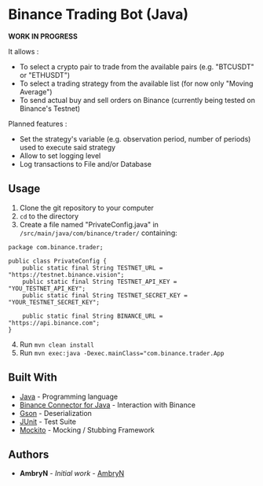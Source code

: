 # Binance Trading Bot (Java)

**WORK IN PROGRESS**

It allows :
* To select a crypto pair to trade from the available pairs (e.g. "BTCUSDT" or "ETHUSDT")
* To select a trading strategy from the available list (for now only "Moving Average")
* To send actual buy and sell orders on Binance (currently being tested on Binance's Testnet)

Planned features :
* Set the strategy's variable (e.g. observation period, number of periods) used to execute said strategy
* Allow to set logging level
* Log transactions to File and/or Database

## Usage

1) Clone the git repository to your computer 
2) `cd` to the directory
3) Create a file named "PrivateConfig.java" in `/src/main/java/com/binance/trader/` containing:
```
package com.binance.trader;

public class PrivateConfig {
    public static final String TESTNET_URL = "https://testnet.binance.vision";
    public static final String TESTNET_API_KEY = "YOU_TESTNET_API_KEY";
    public static final String TESTNET_SECRET_KEY = "YOUR_TESTNET_SECRET_KEY";

    public static final String BINANCE_URL = "https://api.binance.com";
}
```
4) Run `mvn clean install`
5) Run `mvn exec:java -Dexec.mainClass="com.binance.trader.App`

## Built With

* [Java](https://www.java.com/) - Programming language
* [Binance Connector for Java](https://github.com/binance/binance-connector-java) - Interaction with Binance
* [Gson](https://github.com/google/gson) - Deserialization
* [JUnit](https://junit.org/junit4/) - Test Suite
* [Mockito](https://site.mockito.org/) - Mocking / Stubbing Framework

## Authors

* **AmbryN** - *Initial work* - [AmbryN](https://github.com/AmbryN)